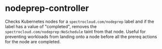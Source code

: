 # nodeprep-controller

Checks Kubernetes nodes for a `spectrocloud.com/nodeprep` label and if the label has a value of "completed", removes the `spectrocloud.com/nodeprep:NoSchedule` taint from that node. Useful for preventing workloads from landing onto a node before all the prereq actions for the node are completed.
